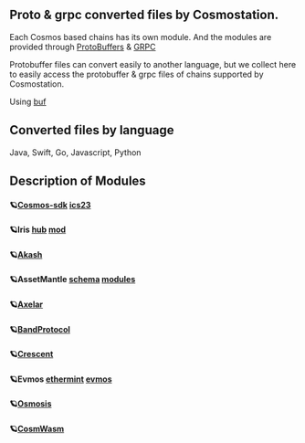 ## Proto & grpc converted files by Cosmostation.

Each Cosmos based chains has its own module. And the modules are provided through [ProtoBuffers](https://github.com/protocolbuffers) & [GRPC](https://github.com/grpc)

Protobuffer files can convert easily to another language, but we collect here to easily access the protobuffer & grpc files of chains supported by Cosmostation.

Using [buf](https://github.com/bufbuild) 



## Converted files by language
Java, Swift, Go, Javascript, Python 



## Description of Modules
 #### 🪐[Cosmos-sdk](https://github.com/cosmos/cosmos-sdk/tree/main/proto) [ics23](https://github.com/cosmos/ics23/blob/master/proto/cosmos/ics23/v1/proofs.proto)


 #### 🪐Iris [hub](https://github.com/irisnet/irishub/tree/master/proto)  [mod](https://github.com/irisnet/irismod/tree/main/proto)


 #### 🪐[Akash](https://github.com/akash-network/akash-api/tree/main/proto)


 #### 🪐AssetMantle [schema](https://github.com/AssetMantle/schema/tree/master/proto)  [modules](https://github.com/AssetMantle/modules/tree/master/proto)


 #### 🪐[Axelar](https://github.com/axelarnetwork/axelar-core/tree/main/proto)


 #### 🪐[BandProtocol](https://github.com/bandprotocol/chain/tree/master/proto)


 #### 🪐[Crescent](https://github.com/crescent-network/crescent/tree/main/proto)


 #### 🪐Evmos [ethermint](https://github.com/evmos/evmos/tree/main/proto/ethermint)  [evmos](https://github.com/evmos/evmos/tree/main/proto/evmos)


 #### 🪐[Osmosis](https://github.com/osmosis-labs/osmosis/tree/main/proto)



 #### 🪐[CosmWasm](https://github.com/CosmWasm/wasmd/tree/main/proto)